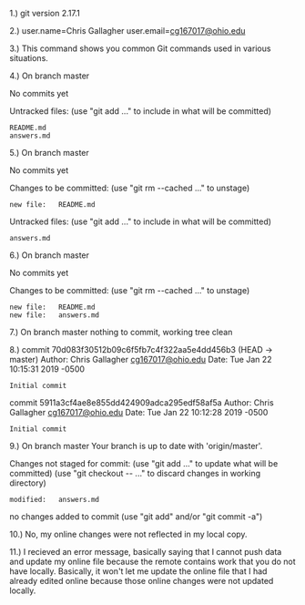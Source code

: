 1.) git version 2.17.1



2.) user.name=Chris Gallagher
user.email=cg167017@ohio.edu



3.) This command shows you common Git commands used in various situations.



4.) On branch master

No commits yet

Untracked files:
  (use "git add <file>..." to include in what will be committed)

	README.md
	answers.md




5.) On branch master

No commits yet

Changes to be committed:
  (use "git rm --cached <file>..." to unstage)

	new file:   README.md

Untracked files:
  (use "git add <file>..." to include in what will be committed)

	answers.md




6.) On branch master

No commits yet

Changes to be committed:
  (use "git rm --cached <file>..." to unstage)

	new file:   README.md
	new file:   answers.md


7.) On branch master
nothing to commit, working tree clean




8.) commit 70d083f30512b09c6f5fb7c4f322aa5e4dd456b3 (HEAD -> master)
Author: Chris Gallagher <cg167017@ohio.edu>
Date:   Tue Jan 22 10:15:31 2019 -0500

    Initial commit

commit 5911a3cf4ae8e855dd424909adca295edf58af5a
Author: Chris Gallagher <cg167017@ohio.edu>
Date:   Tue Jan 22 10:12:28 2019 -0500

    Initial commit



9.) On branch master
Your branch is up to date with 'origin/master'.

Changes not staged for commit:
  (use "git add <file>..." to update what will be committed)
  (use "git checkout -- <file>..." to discard changes in working directory)

	modified:   answers.md

no changes added to commit (use "git add" and/or "git commit -a")



10.) No, my online changes were not reflected in my local copy.




11.) I recieved an error message, basically saying that I cannot push data and update my online file because the remote contains work that you do not have locally. Basically, it won't let me update the online file that I had already edited online because those online changes were not updated locally.







